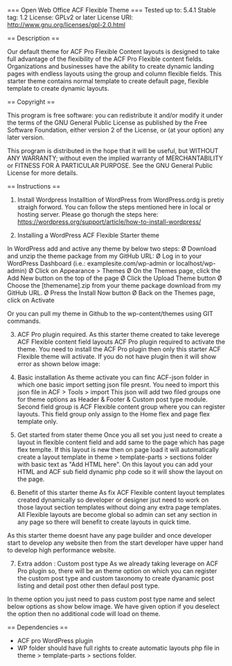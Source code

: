 === Open Web Office ACF Flexible Theme ===
Tested up to: 5.4.1
Stable tag: 1.2
License: GPLv2 or later
License URI: http://www.gnu.org/licenses/gpl-2.0.html

== Description ==

Our default theme for ACF Pro Flexible Content layouts is designed to take full advantage of the 
flexibility of the ACF Pro Flexible content fields. Organizations and businesses have the 
ability to create dynamic landing pages with endless layouts using the 
group and column flexible fields. This starter theme contains normal template to create default page,
flexible template to create dynamic layouts.


== Copyright ==

This program is free software: you can redistribute it and/or modify
it under the terms of the GNU General Public License as published by
the Free Software Foundation, either version 2 of the License, or
(at your option) any later version.

This program is distributed in the hope that it will be useful,
but WITHOUT ANY WARRANTY; without even the implied warranty of
MERCHANTABILITY or FITNESS FOR A PARTICULAR PURPOSE. See the
GNU General Public License for more details.

== Instructions ==
1. Install Wordpress 
Installtion of WordPress from WordPress.ordg is pretiy straigh forword.
You can follow the steps mentioned here in local or hosting server.
Please go thorugh the steps here: https://wordpress.org/support/article/how-to-install-wordpress/

2. Installing a WordPress ACF Flexible Starter theme

In WordPress add and active any theme by below two steps:
	Ø Download and unzip the theme package from my GitHub URL: 
	Ø Log in to your WordPress Dashboard (i.e.: examplesite.com/wp-admin or localhost/wp-admin)
	Ø Click on Appearance > Themes
	Ø On the Themes page, click the Add New button on the top of the page
	Ø Click the Upload Theme button
	Ø Choose the [themename].zip from your theme package download from my GitHub URL.
	Ø Press the Install Now button
	Ø Back on the Themes page, click on Activate

Or you can pull my theme in Github to the wp-content/themes using GIT commands.

3. ACF Pro plugin required. 
As this starter theme created to take leverege ACF Flexible content field layouts ACF Pro plugin required to activate the theme.
You need to install the ACF Pro plugin then only this starter ACF Flexible theme will activate.
If you do not have plugin then it will show error as shown below image:

4. Basic installation
As theme activate you can finc ACF-json folder in which one basic import setting json file presnt.
You need to import this json file in ACF > Tools > import 
This json will add two filed groups one for theme options as Header & Footer & Custom post type module.
Second field group is ACF Flexible content group where you can register layouts. This field group only assign to the Home flex and page flex template only.

5. Get started from stater theme
Once you all set you just need to create a layout in flexible content field and add same to the page which has page flex templte.
If this layout is new then on page load it will automatically create a layout template in theme > template-parts > sections folder with basic text as "Add HTML here".
On this layout you can add your HTML and ACF sub field dynamic php code so it will show the layout on the page.

6. Benefit of this starter theme
As fix ACF Flexible content layout templates created dynamically so developer or designer jsut need to work on those layout section templates without doing any extra page templates.
All Flexible layouts are become global so admin can set any section in any page so there will benefit to create layouts in quick time.

As this starter theme doesnt have any page builder and once developer start to develop any website then from the start developer have upper hand to develop high performance website.

7. Extra addon : Custom post type 
As we already taking leverage on ACF Pro plugin so, there will be an theme option on which you can register the custom post type and custom taxonomy to create dyanamic post listing and detail post other then defaul post type.

In theme option you just need to pass custom post type name and select below options as show below image.
We have given option if you deselect the option then no additional code will load on theme.



== Dependencies ==
- ACF pro WordPress plugin
- WP folder should have full rights to create automatic layouts php file in theme > template-parts > sections folder. 

